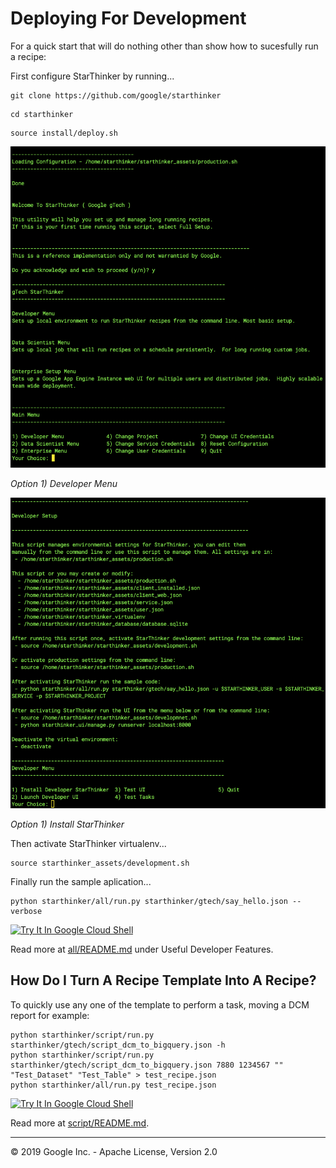 # Deploying For Development

For a quick start that will do nothing other than show how to sucesfully run a recipe:

First configure StarThinker by running...

```
git clone https://github.com/google/starthinker
```

```
cd starthinker
```

```
source install/deploy.sh 
```

![StarThinker Deploy Script](images/deploy.png)

*Option 1) Developer Menu*

![StarThinker Deploy Script](images/deploy_developer.png)

*Option 1) Install StarThinker*

Then activate StarThinker virtualenv...

```
source starthinker_assets/development.sh
```

Finally run the sample aplication...

```
python starthinker/all/run.py starthinker/gtech/say_hello.json --verbose
```

[![Try It In Google Cloud Shell](http://gstatic.com/cloudssh/images/open-btn.svg)](https://console.cloud.google.com/cloudshell/editor?cloudshell_git_repo=https%3A%2F%2Fgithub.com%2Fgoogle%2Fstarthinker&cloudshell_tutorial=README.md)

Read more at [all/README.md](all/README.md) under Useful Developer Features. 


## How Do I Turn A Recipe Template Into A Recipe?

To quickly use any one of the template to perform a task, moving a DCM report for example:

```
python starthinker/script/run.py starthinker/gtech/script_dcm_to_bigquery.json -h
python starthinker/script/run.py starthinker/gtech/script_dcm_to_bigquery.json 7880 1234567 "" "Test_Dataset" "Test_Table" > test_recipe.json
python starthinker/all/run.py test_recipe.json
```

[![Try It In Google Cloud Shell](http://gstatic.com/cloudssh/images/open-btn.svg)](https://console.cloud.google.com/cloudshell/editor?cloudshell_git_repo=https%3A%2F%2Fgithub.com%2Fgoogle%2Fstarthinker&cloudshell_tutorial=README.md)

Read more at [script/README.md](script/README.md).

---
&copy; 2019 Google Inc. - Apache License, Version 2.0
